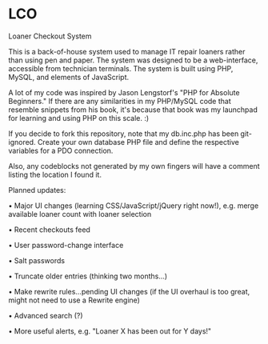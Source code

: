 LCO
===

Loaner Checkout System

This is a back-of-house system used to manage IT repair loaners rather than using pen and paper.  The system was designed to be a web-interface, accessible from technician terminals.  The system is built using PHP, MySQL, and elements of JavaScript.

A lot of my code was inspired by Jason Lengstorf's "PHP for Absolute Beginners."  If there are any similarities in my PHP/MySQL code that resemble snippets from his book, it's because that book was my launchpad for learning and using PHP on this scale. :)

If you decide to fork this repository, note that my db.inc.php has been git-ignored.  Create your own database PHP file and define the respective variables for a PDO connection. 

Also, any codeblocks not generated by my own fingers will have a comment listing the location I found it. 


Planned updates:

• Major UI changes (learning CSS/JavaScript/jQuery right now!), e.g. merge available loaner count with loaner selection

• Recent checkouts feed

• User password-change interface

• Salt passwords

• Truncate older entries (thinking two months...)

• Make rewrite rules...pending UI changes (if the UI overhaul is too great, might not need to use a Rewrite engine)

• Advanced search (?)

• More useful alerts, e.g. "Loaner X has been out for Y days!"

